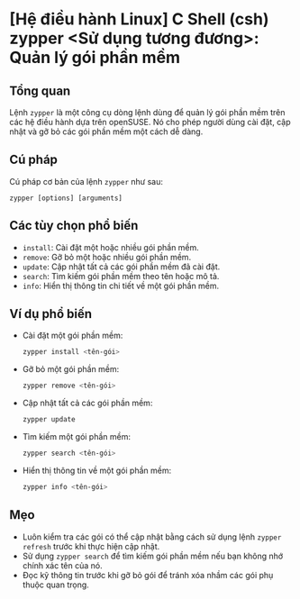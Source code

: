 # [Hệ điều hành Linux] C Shell (csh) zypper <Sử dụng tương đương>: Quản lý gói phần mềm

## Tổng quan
Lệnh `zypper` là một công cụ dòng lệnh dùng để quản lý gói phần mềm trên các hệ điều hành dựa trên openSUSE. Nó cho phép người dùng cài đặt, cập nhật và gỡ bỏ các gói phần mềm một cách dễ dàng.

## Cú pháp
Cú pháp cơ bản của lệnh `zypper` như sau:
```
zypper [options] [arguments]
```

## Các tùy chọn phổ biến
- `install`: Cài đặt một hoặc nhiều gói phần mềm.
- `remove`: Gỡ bỏ một hoặc nhiều gói phần mềm.
- `update`: Cập nhật tất cả các gói phần mềm đã cài đặt.
- `search`: Tìm kiếm gói phần mềm theo tên hoặc mô tả.
- `info`: Hiển thị thông tin chi tiết về một gói phần mềm.

## Ví dụ phổ biến
- Cài đặt một gói phần mềm:
  ```bash
  zypper install <tên-gói>
  ```

- Gỡ bỏ một gói phần mềm:
  ```bash
  zypper remove <tên-gói>
  ```

- Cập nhật tất cả các gói phần mềm:
  ```bash
  zypper update
  ```

- Tìm kiếm một gói phần mềm:
  ```bash
  zypper search <tên-gói>
  ```

- Hiển thị thông tin về một gói phần mềm:
  ```bash
  zypper info <tên-gói>
  ```

## Mẹo
- Luôn kiểm tra các gói có thể cập nhật bằng cách sử dụng lệnh `zypper refresh` trước khi thực hiện cập nhật.
- Sử dụng `zypper search` để tìm kiếm gói phần mềm nếu bạn không nhớ chính xác tên của nó.
- Đọc kỹ thông tin trước khi gỡ bỏ gói để tránh xóa nhầm các gói phụ thuộc quan trọng.